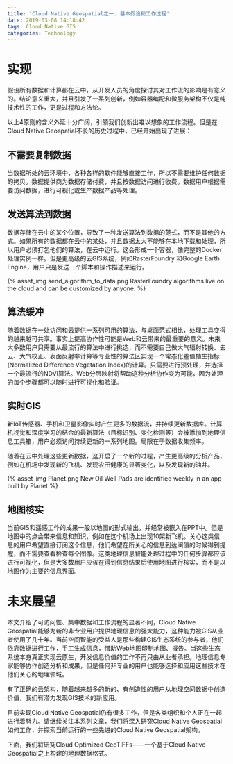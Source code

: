 ```yaml
---
title: 'Cloud Native Geospatial之一: 基本假设和工作过程'
date: 2019-03-08 14:18:42
tags: Cloud Native GIS
categories: Technology
---
```


# 实现

假设所有数据和计算都在云中，从开发人员的角度探讨其对工作流的影响是有意义的。结论意义重大，并且引发了一系列创新，例如容器编配和微服务架构不仅是纯技术性的工作，更是过程和方法论。

以上4原则的含义外延十分广阔，引领我们创新出难以想象的工作流程。但是在Cloud Native Geospatial不长的历史过程中，已经开始出现了进展：

## 不需要复制数据

当数据所处的云环境中，各种各样的软件能够直接工作，所以不需要维护任何数据的拷贝。数据提供商为数据存储付费，并且按数据访问进行收费。数据用户根据需要访问数据，进行可视化或生产数据产品等处理。

## 发送算法到数据

数据存储在云中的某个位置，导致了一种发送算法到数据的范式，而不是其他的方式。如果所有的数据都在云中的某处，并且数据太大不能够在本地下载和处理，所以用户必须打包他们的算法，在云中运行。这会形成一个容器，像完整的Docker处理实例一样。但是更高级的云GIS系统，例如RasterFoundry 和Google Earth Engine，用户只是发送一个脚本和操作描述来运行。

{% asset_img send_algorithm_to_data.png RasterFoundry algorithms live on the cloud and can be customized by anyone. %}

## 算法缓冲

随着数据在一处访问和云提供一系列可用的算法，与桌面范式相比，处理工具变得的越来越可共享。事实上提高协作性可能是Web和云带来的最重要的意义。未来大多数用户只需要从最流行的算法中进行挑选，而不需要自己做大气辐射转换、去云、大气校正、表面反射率计算等专业性的算法区实现一个常态化差值植生指标(Normalized Difference Vegetation Index)的计算。只需要进行预处理，并选择一个最流行的NDVI算法。Web分层映射将帮助这种分析协作变为可能，因为处理的每个步骤都可以随时进行可视化和验证。

## 实时GIS

新IoT传感器、手机和卫星影像实时产生更多的数据流，并持续更新数据库。计算机视觉和深度学习的结合的最新算法（目标识别、变化检测等）会被添加到地理信息工具箱，用户必须访问持续更新的一系列地图。局限在于数据收集频率。

随着在云中处理这些更新数据，这开启了一个新的过程，产生更高级的分析产品，例如在机场中发现新的飞机、发现农田健康的显著变化，以及发现新的油井。

{% asset_img  Planet.png New Oil Well Pads are identified weekly in an app built by Planet %}

## 地图核实

当前GIS和遥感工作的成果一般以地图的形式输出，并经常被嵌入在PPT中。但是地图中的点会带来信息和知识，例如在这个机场上出现10架新飞机。关心这类信息的用户希望直接订阅这个信息，他们希望在所关心的信息到达阀值的时候得到提醒，而不需要查看检查每个图像。这类地理信息智能处理过程中的任何步骤都应该进行可视化，但是大多数用户应该在得到信息结果后使用地图进行核实，而不是以地图作为主要的信息界面。

# 未来展望

本文介绍了可访问性、集中数据和工作流程的显著不同，Cloud Native Geospatial能够为新的非专业用户提供地理信息的强大能力，这种能力被GIS从业者使用了几十年。当前空间智能的受益人是那些构建GIS生态系统的参与者，他们依靠数据进行工作，手工生成信息，借助Web地图印制地图、报告。当这些生态系统本身真正实现云原生，开发信息价值的工作不再只由从业者承担。地理信息专家能够协作创造分析和成果，但是任何非专业的用户也能够选择和应用这些技术在他们关心的地理领域。

有了正确的云架构，随着越来越多的新的、有创造性的用户从地理空间数据中创造价值，我们有潜力发现GIS技术的新应用。

目前实现Cloud Native Geospatial仍有很多工作，但是各类组织和个人正在一起进行着努力。请继续关注本系列文章，我们将深入研究Cloud Native Geospatial如何工作，并探索当前运行的一些先进的Cloud Native Geospatial架构。

下面，我们将研究Cloud Optimized GeoTIFFs——一个基于Cloud Native Geospatial之上构建的地理数据格式。

